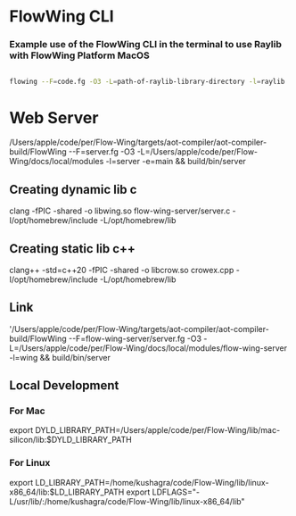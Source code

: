 # FlowWing CLI

### Example use of the FlowWing CLI in the terminal to use Raylib with FlowWing Platform MacOS

```bash

flowing --F=code.fg -O3 -L=path-of-raylib-library-directory -l=raylib  -framework=CoreFoundation -framework=CoreGraphics -framework=Cocoa -framework=IOKit -framework=CoreVideo


```

# Web Server

/Users/apple/code/per/Flow-Wing/targets/aot-compiler/aot-compiler-build/FlowWing --F=server.fg -O3 -L=/Users/apple/code/per/Flow-Wing/docs/local/modules -l=server -e=main && build/bin/server

## Creating dynamic lib c

clang -fPIC -shared -o libwing.so flow-wing-server/server.c -I/opt/homebrew/include -L/opt/homebrew/lib

## Creating static lib c++

clang++ -std=c++20 -fPIC -shared -o libcrow.so crowex.cpp -I/opt/homebrew/include -L/opt/homebrew/lib

## Link

'/Users/apple/code/per/Flow-Wing/targets/aot-compiler/aot-compiler-build/FlowWing --F=flow-wing-server/server.fg -O3 -L=/Users/apple/code/per/Flow-Wing/docs/local/modules/flow-wing-server -l=wing && build/bin/server

## Local Development

### For Mac

export DYLD_LIBRARY_PATH=/Users/apple/code/per/Flow-Wing/lib/mac-silicon/lib:$DYLD_LIBRARY_PATH

### For Linux

export LD_LIBRARY_PATH=/home/kushagra/code/Flow-Wing/lib/linux-x86_64/lib:$LD_LIBRARY_PATH
export LDFLAGS="-L/usr/lib/:/home/kushagra/code/Flow-Wing/lib/linux-x86_64/lib"
